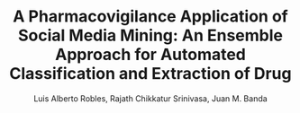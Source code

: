---
paperId: 6
author: Luis Alberto Robles, Rajath Chikkatur Srinivasa, Juan M. Banda
publicationauthor: Robles, L. A. et al.
title: "A Pharmacovigilance Application of Social Media Mining: An Ensemble Approach for Automated Classification and Extraction of Drug"
pdf: --
poster: Poster_Luis_Robles.pdf
alt: --
type: Poster
topic: FAT
link: --
conference: neurips
year: 2021
tags: neurips-2021
location: Virtual
---